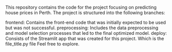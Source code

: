 This repository contains the code for the project focusing on predicting house prices in Perth. The project is structured into the following branches:

frontend: Contains the front-end code that was initially expected to be used but was not successful.
preprocessing: Includes the data preprocessing and model selection processes that led to the final optimized model.
deploy: Consists of the Streamlit app that was created for this project. Which is the file_title.py file
Feel free to explore.
